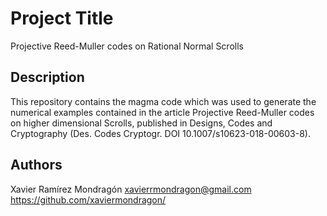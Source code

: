 # Project Title

Projective Reed-Muller codes on Rational Normal Scrolls

## Description

This repository contains the magma code which was used to generate the numerical examples contained in the article Projective Reed-Muller codes on higher  dimensional Scrolls, published in Designs, Codes and Cryptography (Des. Codes Cryptogr.
DOI 10.1007/s10623-018-00603-8).



## Authors
Xavier Ramírez Mondragón
xavierrmondragon@gmail.com
https://github.com/xaviermondragon/